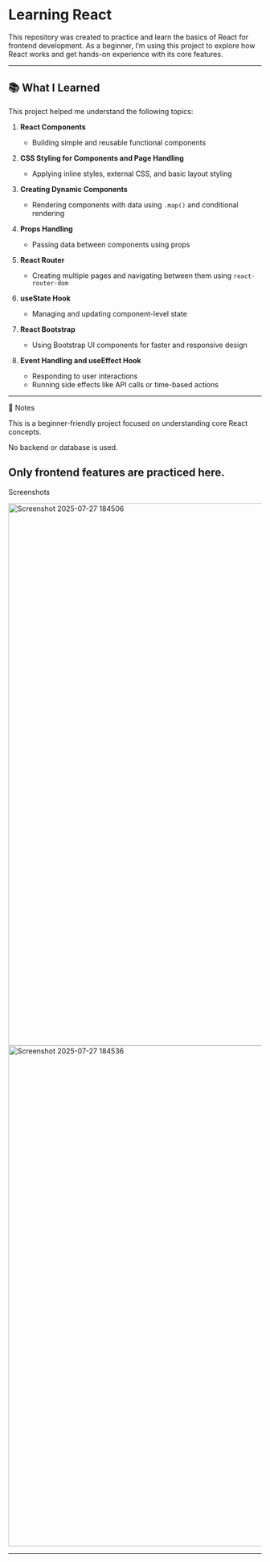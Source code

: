 # Learning React

This repository was created to practice and learn the basics of React for frontend development. As a beginner, I’m using this project to explore how React works and get hands-on experience with its core features.

---

## 📚 What I Learned

This project helped me understand the following topics:

1. **React Components**  
   - Building simple and reusable functional components

2. **CSS Styling for Components and Page Handling**  
   - Applying inline styles, external CSS, and basic layout styling

3. **Creating Dynamic Components**  
   - Rendering components with data using `.map()` and conditional rendering

4. **Props Handling**  
   - Passing data between components using props

5. **React Router**  
   - Creating multiple pages and navigating between them using `react-router-dom`

6. **useState Hook**  
   - Managing and updating component-level state

7. **React Bootstrap**  
   - Using Bootstrap UI components for faster and responsive design

8. **Event Handling and useEffect Hook**  
   - Responding to user interactions  
   - Running side effects like API calls or time-based actions

---

💬 Notes

This is a beginner-friendly project focused on understanding core React concepts.

No backend or database is used.

Only frontend features are practiced here.
---
Screenshots

<img width="1920" height="1080" alt="Screenshot 2025-07-27 184506" src="https://github.com/user-attachments/assets/f14d174d-0f96-41ff-8cde-681a93012a1e" />

<img width="1919" height="997" alt="Screenshot 2025-07-27 184536" src="https://github.com/user-attachments/assets/18eac674-75e7-4f0f-bf0f-cca3dbd78c3c" />

---

